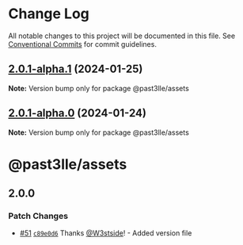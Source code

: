 # Change Log

All notable changes to this project will be documented in this file.
See [Conventional Commits](https://conventionalcommits.org) for commit guidelines.

## [2.0.1-alpha.1](https://github.com/PAST3LLE/schematics-monorepo/compare/@past3lle/assets@2.0.1-alpha.0...@past3lle/assets@2.0.1-alpha.1) (2024-01-25)

**Note:** Version bump only for package @past3lle/assets





## [2.0.1-alpha.0](https://github.com/PAST3LLE/schematics-monorepo/compare/@past3lle/assets@2.0.0-alpha.3...@past3lle/assets@2.0.1-alpha.0) (2024-01-24)

**Note:** Version bump only for package @past3lle/assets





# @past3lle/assets

## 2.0.0

### Patch Changes

- [#51](https://github.com/PAST3LLE/monorepo/pull/51) [`c89e0d6`](https://github.com/PAST3LLE/monorepo/commit/c89e0d68f2bcadfd418e04737b5ba1416d714796) Thanks [@W3stside](https://github.com/W3stside)! - Added version file
